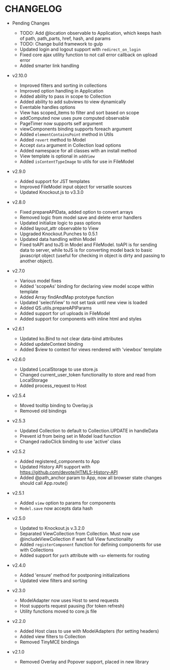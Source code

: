 # CHANGELOG

- Pending Changes
	- TODO: Add @location observable to Application, which keeps hash of path, path_parts, href, hash, and params
	- TODO: Change build framework to gulp
	-	Updated login and logout support with `redirect_on_login`
	- Fixed core ajax utility function to not call error callback on upload error
	- Added smarter link handling

- v2.10.0
	- Improved filters and sorting in collections
	- Improved option handling in Application
	- Added ability to pass in scope to Collection
	- Added ability to add subviews to view dynamically
	- Eventable handles options
	- View has scoped_items to filter and sort based on scope
	- addComputed now uses pure computed observable
	- PageTimer now supports self argument
	- viewComponents binding supports foreach argument
	- Added `elementContainsPoint` method in Utils
	- Added `revert` method to Model
	- Accept `data` argument in Collection load options
	- Added namespace for all classes with an install method
	- View template is optional in `addView`
	- Added `isContentTypeImage` to utils for use in FileModel

- v2.9.0
	- Added support for JST templates
	- Improved FileModel input object for versatile sources
	- Updated Knockout.js to v3.3.0

- v2.8.0
	- Fixed prepareAPIData, added option to convert arrays
	- Removed logic from model save and delete error handlers
	- Updated initialize logic to pass options
	- Added layout_attr observable to View
	- Upgraded Knockout.Punches to 0.5.1
	- Updated data handling within Model
	- Fixed toAPI and toJS in Model and FileModel. toAPI is for sending data to server, while toJS is for converting model back to basic javascript object (useful for checking in object is dirty and passing to another object).

- v2.7.0
	- Various model fixes
	- Added 'scopeAs' binding for declaring view model scope within template
	- Added Array findAndMap prototype function
	- Updated 'selectView' to not set task until new view is loaded
	- Added QS.utils.prepareAPIParams
	- Added support for url uploads in FileModel
	- Added support for components with inline html and styles

- v2.6.1
	- Updated ko.Bind to not clear data-bind attributes
	- Added updateContext binding
	- Added $view to context for views rendered with 'viewbox' template

- v2.6.0
	- Updated LocalStorage to use store.js
	- Changed current_user_token functionality to store and read from LocalStorage
	- Added process_request to Host

- v2.5.4
	- Moved tooltip binding to Overlay.js
	- Removed old bindings

- v2.5.3
	- Updated Collection to default to Collection.UPDATE in handleData
	- Prevent id from being set in Model load function
	- Changed radioClick binding to use 'active' class

- v2.5.2
	- Added registered_components to App
	- Updated History API support with https://github.com/devote/HTML5-History-API
	- Added @path_anchor param to App, now all browser state changes should call App.route()

- v2.5.1
	- Added `view` option to params for components
	- `Model.save` now accepts data hash

- v2.5.0
	- Updated to Knockout.js v.3.2.0
	- Separated ViewCollection from Collection. Must now use @includeViewCollection if want full View functionality
	- Added `registerComponent` function for defining components for use with Collections
	- Added support for `path` attribute with `<a>` elements for routing
	
- v2.4.0
	- Added 'ensure' method for postponing initializations
	- Updated view filters and sorting

- v2.3.0
	- ModelAdapter now uses Host to send requests
	- Host supports request pausing (for token refresh)
	- Utility functions moved to core.js file

- v2.2.0
	- Added Host class to use with ModelAdapters (for setting headers)
	- Added view filters to Collection
	- Removed TinyMCE bindings

- v2.1.0
	- Removed Overlay and Popover support, placed in new library
